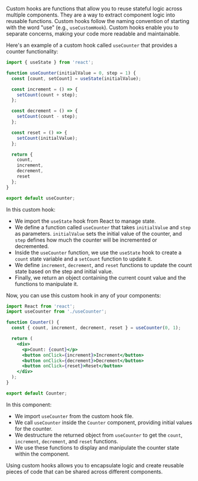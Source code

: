 Custom hooks are  functions that allow you to reuse stateful logic across multiple components. They are a way to extract component logic into reusable functions. Custom hooks follow the naming convention of starting with the word "use" (e.g., `useCustomHook`). Custom hooks enable you to separate concerns, making your code more readable and maintainable.

Here's an example of a custom hook called `useCounter` that provides a counter functionality:

```jsx
import { useState } from 'react';

function useCounter(initialValue = 0, step = 1) {
  const [count, setCount] = useState(initialValue);

  const increment = () => {
    setCount(count + step);
  };

  const decrement = () => {
    setCount(count - step);
  };

  const reset = () => {
    setCount(initialValue);
  };

  return {
    count,
    increment,
    decrement,
    reset
  };
}

export default useCounter;
```

In this custom hook:

- We import the `useState` hook from React to manage state.
- We define a function called `useCounter` that takes `initialValue` and `step` as parameters. `initialValue` sets the initial value of the counter, and `step` defines how much the counter will be incremented or decremented.
- Inside the `useCounter` function, we use the `useState` hook to create a `count` state variable and a `setCount` function to update it.
- We define `increment`, `decrement`, and `reset` functions to update the count state based on the step and initial value.
- Finally, we return an object containing the current count value and the functions to manipulate it.

Now, you can use this custom hook in any of your components:

```jsx
import React from 'react';
import useCounter from './useCounter';

function Counter() {
  const { count, increment, decrement, reset } = useCounter(0, 1);

  return (
    <div>
      <p>Count: {count}</p>
      <button onClick={increment}>Increment</button>
      <button onClick={decrement}>Decrement</button>
      <button onClick={reset}>Reset</button>
    </div>
  );
}

export default Counter;
```

In this component:

- We import `useCounter` from the custom hook file.
- We call `useCounter` inside the `Counter` component, providing initial values for the counter.
- We destructure the returned object from `useCounter` to get the `count`, `increment`, `decrement`, and `reset` functions.
- We use these functions to display and manipulate the counter state within the component.

Using custom hooks allows you to encapsulate logic and create reusable pieces of code that can be shared across different components.